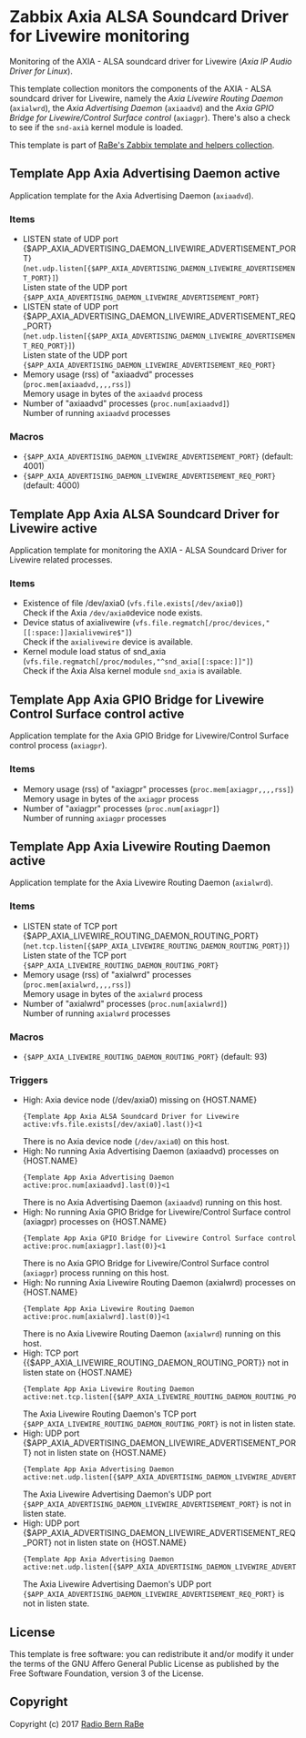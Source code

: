 # Zabbix Axia ALSA Soundcard Driver for Livewire monitoring
Monitoring of the AXIA - ALSA soundcard driver for Livewire (_Axia IP Audio
Driver for Linux_).

This template collection monitors the components of the AXIA - ALSA soundcard
driver for Livewire, namely the _Axia Livewire Routing Daemon_ (`axialwrd`),
the _Axia Advertising Daemon_ (`axiaadvd`) and the _Axia GPIO Bridge for
Livewire/Control Surface control_ (`axiagpr`). There's also a check to see if
the `snd-axià` kernel module is loaded.

This template is part of [RaBe's Zabbix template and helpers
collection](https://github.com/radiorabe/rabe-zabbix).
## Template App Axia Advertising Daemon active
Application template for the Axia Advertising Daemon (`axiaadvd`).
### Items
* LISTEN state of UDP port {$APP_AXIA_ADVERTISING_DAEMON_LIVEWIRE_ADVERTISEMENT_PORT} (`net.udp.listen[{$APP_AXIA_ADVERTISING_DAEMON_LIVEWIRE_ADVERTISEMENT_PORT}]`)  
  Listen state of the UDP port `{$APP_AXIA_ADVERTISING_DAEMON_LIVEWIRE_ADVERTISEMENT_PORT}`
* LISTEN state of UDP port {$APP_AXIA_ADVERTISING_DAEMON_LIVEWIRE_ADVERTISEMENT_REQ_PORT} (`net.udp.listen[{$APP_AXIA_ADVERTISING_DAEMON_LIVEWIRE_ADVERTISEMENT_REQ_PORT}]`)  
  Listen state of the UDP port `{$APP_AXIA_ADVERTISING_DAEMON_LIVEWIRE_ADVERTISEMENT_REQ_PORT}`
* Memory usage (rss) of "axiaadvd" processes (`proc.mem[axiaadvd,,,,rss]`)  
  Memory usage in bytes of the `axiaadvd` process
* Number of "axiaadvd" processes (`proc.num[axiaadvd]`)  
  Number of running `axiaadvd` processes
### Macros
* `{$APP_AXIA_ADVERTISING_DAEMON_LIVEWIRE_ADVERTISEMENT_PORT}` (default: 4001)
* `{$APP_AXIA_ADVERTISING_DAEMON_LIVEWIRE_ADVERTISEMENT_REQ_PORT}` (default: 4000)
## Template App Axia ALSA Soundcard Driver for Livewire active
Application template for monitoring the AXIA - ALSA Soundcard Driver for Livewire related processes.
### Items
* Existence of file /dev/axia0 (`vfs.file.exists[/dev/axia0]`)  
  Check if the Axia `/dev/axia0`device node exists.
* Device status of axialivewire (`vfs.file.regmatch[/proc/devices,"[[:space:]]axialivewire$"]`)  
  Check if the `axialivewire` device is available.
* Kernel module load status of snd_axia (`vfs.file.regmatch[/proc/modules,"^snd_axia[[:space:]]"]`)  
  Check if the Axia Alsa kernel module `snd_axia` is available.
## Template App Axia GPIO Bridge for Livewire Control Surface control active
Application template for the Axia GPIO Bridge for Livewire/Control Surface control process (`axiagpr`).
### Items
* Memory usage (rss) of "axiagpr" processes (`proc.mem[axiagpr,,,,rss]`)  
  Memory usage in bytes of the `axiagpr` process
* Number of "axiagpr" processes (`proc.num[axiagpr]`)  
  Number of running `axiagpr` processes
## Template App Axia Livewire Routing Daemon active
Application template for the Axia Livewire Routing Daemon (`axialwrd`).
### Items
* LISTEN state of TCP port {$APP_AXIA_LIVEWIRE_ROUTING_DAEMON_ROUTING_PORT} (`net.tcp.listen[{$APP_AXIA_LIVEWIRE_ROUTING_DAEMON_ROUTING_PORT}]`)  
  Listen state of the TCP port `{$APP_AXIA_LIVEWIRE_ROUTING_DAEMON_ROUTING_PORT}`
* Memory usage (rss) of "axialwrd" processes (`proc.mem[axialwrd,,,,rss]`)  
  Memory usage in bytes of the `axialwrd` process
* Number of "axialwrd" processes (`proc.num[axialwrd]`)  
  Number of running `axialwrd` processes
### Macros
* `{$APP_AXIA_LIVEWIRE_ROUTING_DAEMON_ROUTING_PORT}` (default: 93)
### Triggers
* High: Axia device node (/dev/axia0) missing on {HOST.NAME}
  ```
  {Template App Axia ALSA Soundcard Driver for Livewire active:vfs.file.exists[/dev/axia0].last()}<1
  ```
  There is no Axia device node (`/dev/axia0`) on this host.
* High: No running Axia Advertising Daemon (axiaadvd) processes on {HOST.NAME}
  ```
  {Template App Axia Advertising Daemon active:proc.num[axiaadvd].last(0)}<1
  ```
  There is no Axia Advertising Daemon (`axiaadvd`) running on this host.
* High: No running Axia GPIO Bridge for Livewire/Control Surface control (axiagpr) processes on {HOST.NAME}
  ```
  {Template App Axia GPIO Bridge for Livewire Control Surface control active:proc.num[axiagpr].last(0)}<1
  ```
  There is no Axia GPIO Bridge for Livewire/Control Surface control (`axiagpr`) process running on this host.
* High: No running Axia Livewire Routing Daemon (axialwrd) processes on {HOST.NAME}
  ```
  {Template App Axia Livewire Routing Daemon active:proc.num[axialwrd].last(0)}<1
  ```
  There is no Axia Livewire Routing Daemon (`axialwrd`) running on this host.
* High: TCP port {{$APP_AXIA_LIVEWIRE_ROUTING_DAEMON_ROUTING_PORT}} not in listen state on {HOST.NAME}
  ```
  {Template App Axia Livewire Routing Daemon active:net.tcp.listen[{$APP_AXIA_LIVEWIRE_ROUTING_DAEMON_ROUTING_PORT}].last(0)}=0
  ```
  The Axia Livewire Routing Daemon's TCP port `{$APP_AXIA_LIVEWIRE_ROUTING_DAEMON_ROUTING_PORT}` is not in listen state.
* High: UDP port {$APP_AXIA_ADVERTISING_DAEMON_LIVEWIRE_ADVERTISEMENT_PORT} not in listen state on {HOST.NAME}
  ```
  {Template App Axia Advertising Daemon active:net.udp.listen[{$APP_AXIA_ADVERTISING_DAEMON_LIVEWIRE_ADVERTISEMENT_REQ_PORT}].last(0)}=0
  ```
  The Axia Livewire Advertising Daemon's UDP port `{$APP_AXIA_ADVERTISING_DAEMON_LIVEWIRE_ADVERTISEMENT_PORT}` is not in listen state.
* High: UDP port {$APP_AXIA_ADVERTISING_DAEMON_LIVEWIRE_ADVERTISEMENT_REQ_PORT} not in listen state on {HOST.NAME}
  ```
  {Template App Axia Advertising Daemon active:net.udp.listen[{$APP_AXIA_ADVERTISING_DAEMON_LIVEWIRE_ADVERTISEMENT_REQ_PORT}].last(0)}=0
  ```
  The Axia Livewire Advertising Daemon's UDP port `{$APP_AXIA_ADVERTISING_DAEMON_LIVEWIRE_ADVERTISEMENT_REQ_PORT}` is not in listen state.

## License
This template is free software: you can redistribute it and/or modify it under
the terms of the GNU Affero General Public License as published by the Free
Software Foundation, version 3 of the License.

## Copyright
Copyright (c) 2017 [Radio Bern RaBe](http://www.rabe.ch)
